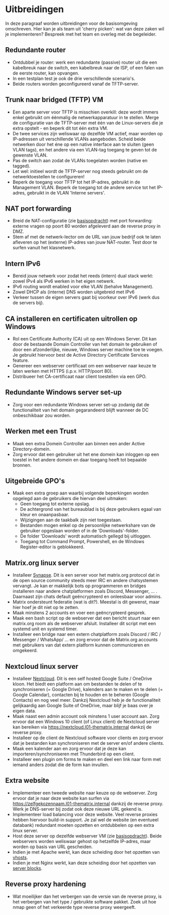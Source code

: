 # Uitbreidingen

In deze paragraaf worden uitbreidingen voor de basisomgeving omschreven. Hier kan je als team uit 'cherry picken': wat van deze zaken wil je implementeren? Bespreek met het team en overleg met de begeleider.

## Redundante router

- Ontdubbel je router: werk een redundante (passive) router uit die een kabelbreuk naar de switch, een kabelbreuk naar de ISP, of een falen van de eerste router, kan opvangen.
- In een testplan test je ook de drie verschillende scenario's.
- Beide routers worden geconfigureerd vanaf de TFTP-server.

## Trunk naar bridged (TFTP) VM

- Een aparte server voor TFTP is misschien overkill: deze wordt immers enkel gebruikt om éénmalig de netwerkapparatuur in te stellen. Merge de configuratie van de TFTP-server met één van de Linux-servers die je extra opstelt - en beperk dit tot één extra VM.
- De twee services zijn weliswaar op dezelfde VM actief, maar worden op IP-adressen uit verschillende VLANs aangeboden. Scheid beide netwerken door het éne op een native interface aan te sluiten (geen VLAN tags), en het andere via een VLAN-tag toegang te geven tot de gewenste VLAN.
- Pas de switch aan zodat de VLANs toegelaten worden (native en tagged).
- Let wel: initieel wordt de TFTP-server nog steeds gebruikt om de netwerktoestellen te configureren!
- Beperk de toegang voor TFTP tot het IP-adres, gebruikt in de Management VLAN. Beperk de toegang tot de andere service tot het IP-adres, gebruikt in de VLAN 'Interne servers'.

## NAT port forwarding

- Breid de NAT-configuratie (zie [basisopdracht](./basis.md)) met port forwarding: externe vragen op poort 80 worden afgeleverd aan de reverse proxy in DMZ.
- Stem af met de netwerk-lector om de URL van jouw bedrijf ook te laten afleveren op het (externe) IP-adres van jouw NAT-router. Test door te surfen vanuit het klasnetwerk.

## Intern IPv6

- Bereid jouw netwerk voor zodat het reeds (intern) dual stack werkt: zowel IPv4 als IPv6 werken in het eigen netwerk.
- IPv6 routing wordt enabled voor elke VLAN (behalve Management).
- Zowel DHCP als (interne) DNS worden uitgebreid met IPv6
- Verkeer tussen de eigen servers gaat bij voorkeur over IPv6 (werk dus de servers bij).

## CA installeren en certificaten uitrollen op Windows

- Rol een Certificate Authority (CA) uit op een Windows Server. Dit kan door de bestaande Domain Controller van het domain te gebruiken of door een afzonderlijke, nieuwe, Windows server machine toe te voegen. Je gebruikt hiervoor best de Active Directory Certificate Services feature.
- Genereer een webserver certificaat om een webserver naar keuze te laten werken met HTTPS (i.p.v. HTTP/poort 80).
- Distribueer het CA-certificaat naar client toestellen via een GPO.

## Redundante Windows server set-up

- Zorg voor een redundante Windows server set-up zodanig dat de functionaliteit van het domain gegarandeerd blijft wanneer de DC onbeschikbaar zou worden.

## Werken met een Trust

- Maak een extra Domein Controller aan binnen een ander Active Directory-domein.
- Zorg ervoor dat een gebruiker uit het ene domein kan inloggen op een toestel in het andere domein en daar toegang heeft tot 
bepaalde bronnen. 

## Uitgebreide GPO's

- Maak een extra groep aan waarbij volgende beperkingen worden opgelegd aan de gebruikers die hiervan deel uitmaken:
  * Geen toegang tot externe opslag.
  * De achtergrond van het bureaublad is bij deze gebruikers egaal van kleur en onaanpasbaar.
  * Wijzigingen aan de taakbalk zijn niet toegestaan.
  * Bestanden mogen enkel op de persoonlijke netwerkshare van de gebruiker opgeslaan worden of in de 'Downloads'-folder.
  * De folder 'Downloads' wordt automatisch gellegd bij uitloggen.
  * Toegang tot Command Prompt, Powershell, en de Windows Register-editor is geblokkeerd.

## Matrix.org linux server

- Installeer [Synapse](https://matrix.org/docs/projects/server/synapse). Dit is een server voor het matrix.org protocol dat in de open source community steeds meer IRC en andere chatsystemen vervangt. Je kan er makkelijk bots op programmeren en bridges installeren naar andere chatplatformen zoals Discord, Messenger, ... . Daarnaast zijn chats default geëncrypteerd en onleesbaar voor admins.
- Matrix ondersteunt federatie (wat is dit?). Meestal is dit gewenst, maar hier hoef je dit niet op te zetten.
- Maak minstens 2 accounts en voer een geëncrypteerd gesprek.
- Maak een bash script op de webserver dat een bericht stuurt naar een matrix.org room als de webserver afsluit. Installeer dit script met een systemd unit en systemd timer.
- Installeer een bridge naar een extern chatplatform zoals Discord / IRC / Messenger / WhatsApp/ ... en zorg ervoor dat de Matrix.org accounts met gebruikers van dat extern platform kunnen communiceren en omgekeerd.

## Nextcloud linux server

- Installeer [Nextcloud](https://nextcloud.com/). Dit is een self hosted Google Suite / OneDrive kloon. Het biedt een platform aan om bestanden te delen of te synchroniseren (= Google Drive), kalenders aan te maken en te delen (= Google Calendar), contacten bij te houden en te beheren (Google Contacts) en nog veel meer. Dankzij Nextcloud heb je de functionaliteit gelijkaardig aan Google Suite of OneDrive, maar blijf je baas over je eigen data.
- Maak naast een admin account ook minstens 1 user account aan. Zorg ervoor dat een Windows 10 client (of Linux client) de Nextcloud server kan bereiken via https://nextcloud.l01-thematrix.internal dankzij de reverse proxy.
- Installeer op de client de Nextcloud software voor clients en zorg ervoor dat je bestanden kan synchroniseren met de server en/of andere clients.
- Maak een kalender aan en zorg ervoor dat je deze kan importeren/synchroniseren met Thunderbird op een client.
- Installeer een plugin om forms te maken en deel een link naar form met iemand anders zodat die de form kan invullen.

## Extra website

- Implementeer een tweede website naar keuze op de webserver. Zorg ervoor dat je naar deze website kan surfen via https://zelfgekozennaam.l01-thematrix.internal dankzij de reverse proxy. Werk je DNS-server bij zodat ook deze nieuwe URL gekend is.
- Implementeer load balancing voor deze website. Veel reverse proxies hebben hiervoor build-in support. Je zal wel de website (en eventueel databank) redundant moeten opzetten en ontdubbelen op een extra linux server.
- Host deze server op dezelfde webserver VM (zie [basisopdracht](./basis.md)). Beide webservers worden weliswaar gehost op hetzelfde IP-adres, maar worden op basis van URL gescheiden.
- Indien je met Apache werkt, kan deze scheiding door het opzetten van [vhosts](https://httpd.apache.org/docs/2.4/vhosts/).
- Indien je met Nginx werkt, kan deze scheiding door het opzetten van [server blocks](https://nginx.org/en/docs/http/server_names.html).

## Reverse proxy hardening

- Wat moeilijker dan het verbergen van de versie van de reverse proxy, is het verbergen van het type / gebruikte software pakket. Zoek uit hoe nmap geen of het verkeerde type reverse proxy weergeeft.

